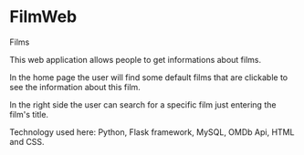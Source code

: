 # FilmWeb
Films

This web application allows people to get informations about films.

In the home page the user will find some default films that are clickable to see the information about this film.

In the right side the user can search for a specific film just entering the film's title.

Technology used here: Python, Flask framework, MySQL, OMDb Api, HTML and CSS.
